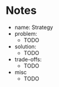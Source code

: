 # Notes

- name: Strategy
- problem:
  - TODO
- solution:
  - TODO
- trade-offs:
  - TODO
- misc
  - TODO
